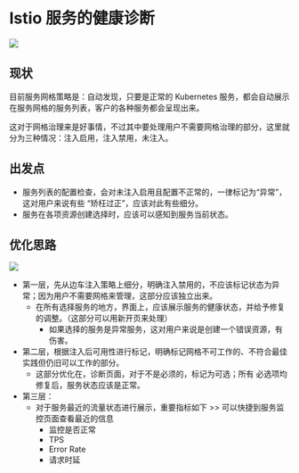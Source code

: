 # Istio 服务的健康诊断
![](https://cdn.nlark.com/yuque/0/2024/jpeg/343806/1735490874560-7ae90929-a5ef-4944-b371-32376b9a8215.jpeg)

## 现状

目前服务网格策略是：自动发现，只要是正常的 Kubernetes 服务，都会自动展示在服务网格的服务列表，客户的各种服务都会呈现出来。

这对于网格治理来是好事情，不过其中要处理用户不需要网格治理的部分，这里就分为三种情况：注入启用，注入禁用，未注入。

## 出发点

- 服务列表的配置检查，会对未注入启用且配置不正常的，一律标记为“异常”，这对用户来说有些 “矫枉过正”，应该对此有些细分。
- 服务在各项资源创建选择时，应该可以感知到服务当前状态。

## 优化思路

![](https://cdn.nlark.com/yuque/0/2024/jpeg/343806/1704608001797-408aac12-63b3-4dad-86d3-5e07cde31f32.jpeg)

- 第一层，先从边车注入策略上细分，明确注入禁用的，不应该标记状态为异常；因为用户不需要网格来管理，这部分应该独立出来。
	- 在所有选择服务的地方，界面上，应该展示服务的健康状态，并给予修复的调整。（这部分可以用新开页来处理）
		- 如果选择的服务是异常服务，这对用户来说是创建一个错误资源，有伤害。
- 第二层，根据注入后可用性进行标记，明确标记网格不可工作的、不符合最佳实践但仍旧可以工作的部分。
	- 这部分优化在，诊断页面，对于不是必须的，标记为可选；所有 必选项均修复后，服务状态应该是正常。
- 第三层：
	- 对于服务最近的流量状态进行展示，重要指标如下 >> 可以快捷到服务监控页面查看最近的信息
		- 监控是否正常
		- TPS
		- Error Rate
		- 请求时延